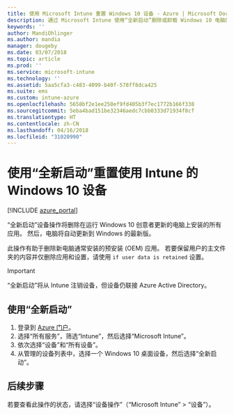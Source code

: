 ```yaml
---
title: 使用 Microsoft Intune 重置 Windows 10 设备 - Azure | Microsoft Docs
description: 通过 Microsoft Intune 使用“全新启动”删除或卸载 Windows 10 电脑的应用。
keywords: ''
author: MandiOhlinger
ms.author: mandia
manager: dougeby
ms.date: 03/07/2018
ms.topic: article
ms.prod: ''
ms.service: microsoft-intune
ms.technology: ''
ms.assetid: 5aa5cfa3-c483-4099-b40f-578ff8dca425
ms.suite: ems
ms.custom: intune-azure
ms.openlocfilehash: 5658bf2e1ee250ef9fd405b3f7ec1772b166f338
ms.sourcegitcommit: 5eba4bad151be32346aedc7cbb0333d71934f8cf
ms.translationtype: HT
ms.contentlocale: zh-CN
ms.lasthandoff: 04/16/2018
ms.locfileid: "31020990"
---
```

# <a name="use-fresh-start-to-reset-windows-10-devices-with-intune"></a>使用“全新启动”重置使用 Intune 的 Windows 10 设备


[!INCLUDE [azure_portal](./includes/azure_portal.md)]

“全新启动”设备操作将删除在运行 Windows 10 创意者更新的电脑上安装的所有应用。 然后，电脑将自动更新到 Windows 的最新版。

此操作有助于删除新电脑通常安装的预安装 (OEM) 应用。 若要保留用户的主文件夹的内容并仅删除应用和设置，请使用 `if user data is retained` 设置。

> [!IMPORTANT]
> “全新启动”将从 Intune 注销设备，但设备仍联接 Azure Active Directory。

## <a name="use-fresh-start"></a>使用“全新启动”

1. 登录到 [Azure 门户](https://portal.azure.com)。
2. 选择“所有服务”，筛选“Intune”，然后选择“Microsoft Intune”。
3. 依次选择“设备”和“所有设备”。
4. 从管理的设备列表中，选择一个 Windows 10 桌面设备，然后选择“全新启动”。

## <a name="next-steps"></a>后续步骤

若要查看此操作的状态，请选择“设备操作”（“Microsoft Intune” > “设备”）。